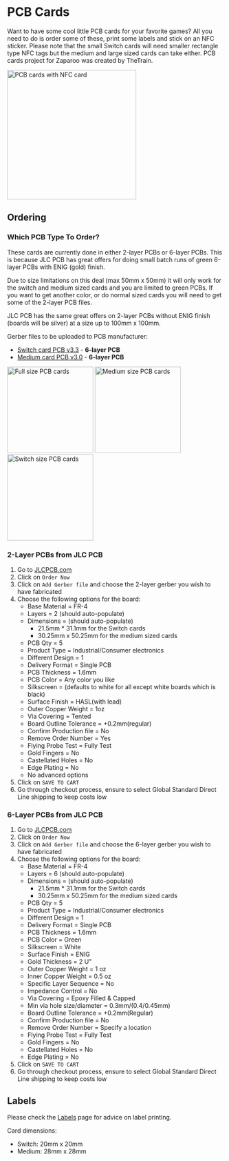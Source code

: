 # PCB Cards

Want to have some cool little PCB cards for your favorite games? All you need to do is order some of these, print some labels and stick on an NFC sticker. Please note that the small Switch cards will need smaller rectangle type NFC tags but the medium and large sized cards can take either. PCB cards project for Zaparoo was created by TheTrain.

<img src="/img/docs/tokens/PCB_cards_with_NFC_card.jpg" alt="PCB cards with NFC card" width="300" />

## Ordering

### Which PCB Type To Order?

These cards are currently done in either 2-layer PCBs or 6-layer PCBs. This is because JLC PCB has great offers for doing small batch runs of green 6-layer PCBs with ENIG (gold) finish.

Due to size limitations on this deal (max 50mm x 50mm) it will only work for the switch and medium sized cards and you are limited to green PCBs. If you want to get another color, or do normal sized cards you will need to get some of the 2-layer PCB files.

JLC PCB has the same great offers on 2-layer PCBs without ENIG finish (boards will be silver) at a size up to 100mm x 100mm.

Gerber files to be uploaded to PCB manufacturer:

- [Switch card PCB v3.3](https://github.com/wizzomafizzo/tapto/tree/main/assets/pcbcards/Switch%20Cart%20PCB) - **6-layer PCB**
- [Medium card PCB v3.0](https://github.com/wizzomafizzo/tapto/tree/main/assets/pcbcards/mediumcard) - **6-layer PCB**

<img src="/img/docs/tokens/Full_size_PCB_cards.jpg" alt="Full size PCB cards" width="200" /> <img src="/img/docs/tokens/Medium_size_PCB_cards.jpg" alt="Medium size PCB cards" width="200" /> <img src="/img/docs/tokens/Switch_size_PCB_cards.jpg" alt="Switch size PCB cards" width="200" />

### 2-Layer PCBs from JLC PCB

1. Go to [JLCPCB.com](https://JLCPCB.com)
2. Click on `Order Now`
3. Click on `Add Gerber file` and choose the 2-layer gerber you wish to have fabricated
4. Choose the following options for the board:
   - Base Material = FR-4
   - Layers = 2 (should auto-populate)
   - Dimensions = (should auto-populate)
     - 21.5mm \* 31.1mm for the Switch cards
     - 30.25mm x 50.25mm for the medium sized cards
   - PCB Qty = 5
   - Product Type = Industrial/Consumer electronics
   - Different Design = 1
   - Delivery Format = Single PCB
   - PCB Thickness = 1.6mm
   - PCB Color = Any color you like
   - Silkscreen = (defaults to white for all except white boards which is black)
   - Surface Finish = HASL(with lead)
   - Outer Copper Weight = 1oz
   - Via Covering = Tented
   - Board Outline Tolerance = +0.2mm(regular)
   - Confirm Production file = No
   - Remove Order Number = Yes
   - Flying Probe Test = Fully Test
   - Gold Fingers = No
   - Castellated Holes = No
   - Edge Plating = No
   - No advanced options
5. Click on `SAVE TO CART`
6. Go through checkout process, ensure to select Global Standard Direct Line shipping to keep costs low

### 6-Layer PCBs from JLC PCB

1. Go to [JLCPCB.com](https://JLCPCB.com)
2. Click on `Order Now`
3. Click on `Add Gerber file` and choose the 6-layer gerber you wish to have fabricated
4. Choose the following options for the board:
   - Base Material = FR-4
   - Layers = 6 (should auto-populate)
   - Dimensions = (should auto-populate)
     - 21.5mm \* 31.1mm for the Switch cards
     - 30.25mm x 50.25mm for the medium sized cards
   - PCB Qty = 5
   - Product Type = Industrial/Consumer electronics
   - Different Design = 1
   - Delivery Format = Single PCB
   - PCB Thickness = 1.6mm
   - PCB Color = Green
   - Silkscreen = White
   - Surface Finish = ENIG
   - Gold Thickness = 2 U"
   - Outer Copper Weight = 1 oz
   - Inner Copper Weight = 0.5 oz
   - Specific Layer Sequence = No
   - Impedance Control = No
   - Via Covering = Epoxy Filled & Capped
   - Min via hole size/diameter = 0.3mm/(0.4/0.45mm)
   - Board Outline Tolerance = +0.2mm(Regular)
   - Confirm Production file = No
   - Remove Order Number = Specify a location
   - Flying Probe Test = Fully Test
   - Gold Fingers = No
   - Castellated Holes = No
   - Edge Plating = No
5. Click on `SAVE TO CART`
6. Go through checkout process, ensure to select Global Standard Direct Line shipping to keep costs low

## Labels

Please check the [Labels](../../labels/index.md) page for advice on label printing.

Card dimensions:

- Switch: 20mm x 20mm
- Medium: 28mm x 28mm
